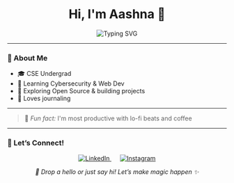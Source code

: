 <h1 align="center">Hi, I'm Aashna 🌷</h1>

<p align="center">
  <img src="https://readme-typing-svg.demolab.com?font=Fira+Code&pause=700&color=F49AC2&center=true&width=500&lines=Making+Mistakes,+Making+Progress" alt="Typing SVG" />
</p>

---

### 🌸 About Me

- 🎓 CSE Undergrad 
- 🔐 Learning Cybersecurity & Web Dev
- 🌱 Exploring Open Source & building projects
- 🎨 Loves journaling

---

> 🍵 *Fun fact:* I'm most productive with lo-fi beats and coffee

---

### 🌼 Let’s Connect!
<p align="center">
  <a href="https://www.linkedin.com/in/aashna-puri-389954306/" target="_blank" rel="noopener noreferrer">
    <img alt="LinkedIn" src="https://img.shields.io/badge/LinkedIn-%230077B5?style=for-the-badge&logo=linkedin&logoColor=white" />
  </a>
  &nbsp;&nbsp;&nbsp;&nbsp;
  <a href="https://www.instagram.com/aaa.aashna/" target="_blank" rel="noopener noreferrer">
    <img alt="Instagram" src="https://img.shields.io/badge/Instagram-%23E4405F?style=for-the-badge&logo=instagram&logoColor=white" />
  </a>
</p>

<p align="center">
  <em>💬 Drop a hello or just say hi! Let’s make magic happen ✨</em>
</p>



